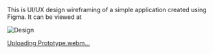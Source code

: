 This is UI/UX design wireframing of a simple application created using Figma.
It can be viewed at 

![Design](https://github.com/AmmaraKhan19/UI-UX/assets/69958530/196a25e9-78e9-45b6-886e-24b4bd8bb862)


[Uploading Prototype.webm…]()

